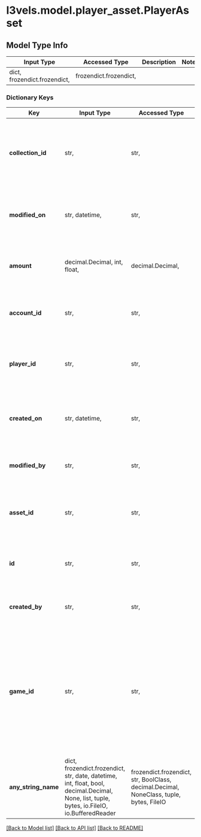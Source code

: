 # l3vels.model.player_asset.PlayerAsset

## Model Type Info
Input Type | Accessed Type | Description | Notes
------------ | ------------- | ------------- | -------------
dict, frozendict.frozendict,  | frozendict.frozendict,  |  | 

### Dictionary Keys
Key | Input Type | Accessed Type | Description | Notes
------------ | ------------- | ------------- | ------------- | -------------
**collection_id** | str,  | str,  | The unique identifier of the collection that the Player asset is associated with. | 
**modified_on** | str, datetime,  | str,  | The date when the player was last modified. | value must conform to RFC-3339 date-time
**amount** | decimal.Decimal, int, float,  | decimal.Decimal,  | The amount of the specific asset that the player has. | 
**account_id** | str,  | str,  | The unique identifier of the account that the Player belongs to. | 
**player_id** | str,  | str,  | The unique identifier of the player that the asset is associated with. | 
**created_on** | str, datetime,  | str,  | The date when the player was created. | value must conform to RFC-3339 date-time
**modified_by** | str,  | str,  | The Id of the user who last modified the player. | 
**asset_id** | str,  | str,  | The unique identifier of the asset that the asset is associated with. | 
**id** | str,  | str,  | The unique identifier for the Player asset entity. | 
**created_by** | str,  | str,  | The Id of the user who created the player. | 
**game_id** | str,  | str,  | The unique identifier of the game that the Player is associated with. This allows developers to organize their players by game and helps with tracking and reporting. | 
**any_string_name** | dict, frozendict.frozendict, str, date, datetime, int, float, bool, decimal.Decimal, None, list, tuple, bytes, io.FileIO, io.BufferedReader | frozendict.frozendict, str, BoolClass, decimal.Decimal, NoneClass, tuple, bytes, FileIO | any string name can be used but the value must be the correct type | [optional]

[[Back to Model list]](../../README.md#documentation-for-models) [[Back to API list]](../../README.md#documentation-for-api-endpoints) [[Back to README]](../../README.md)


